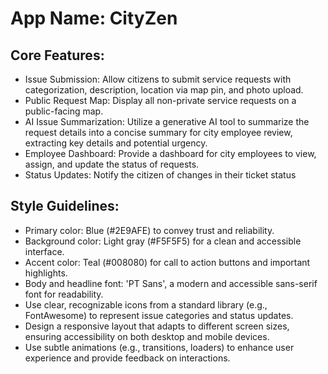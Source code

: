 # **App Name**: CityZen

## Core Features:

- Issue Submission: Allow citizens to submit service requests with categorization, description, location via map pin, and photo upload.
- Public Request Map: Display all non-private service requests on a public-facing map.
- AI Issue Summarization: Utilize a generative AI tool to summarize the request details into a concise summary for city employee review, extracting key details and potential urgency.
- Employee Dashboard: Provide a dashboard for city employees to view, assign, and update the status of requests.
- Status Updates: Notify the citizen of changes in their ticket status

## Style Guidelines:

- Primary color: Blue (#2E9AFE) to convey trust and reliability.
- Background color: Light gray (#F5F5F5) for a clean and accessible interface.
- Accent color: Teal (#008080) for call to action buttons and important highlights.
- Body and headline font: 'PT Sans', a modern and accessible sans-serif font for readability.
- Use clear, recognizable icons from a standard library (e.g., FontAwesome) to represent issue categories and status updates.
- Design a responsive layout that adapts to different screen sizes, ensuring accessibility on both desktop and mobile devices.
- Use subtle animations (e.g., transitions, loaders) to enhance user experience and provide feedback on interactions.